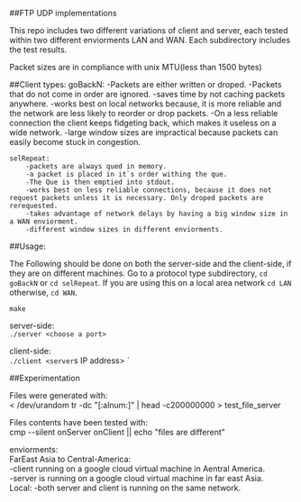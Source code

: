 
##FTP UDP implementations

This repo includes two different variations of client and server, each tested within two different enviorments LAN and WAN.
Each subdirectory includes the test results.

Packet sizes are in compliance with unix MTU(less than 1500 bytes)



##Client types:
	goBackN:
		-Packets are either written or droped.
		-Packets that do not come in order are ignored.
		-saves time by not caching packets anywhere.
		-works best on local networks because, it is more reliable and the network are less likely to reorder or drop packets.
		-On a less reliable connection the client keeps fidgeting back, which makes it useless on a wide network.
		-large window sizes are impractical because packets can easily become stuck in congestion.

	selRepeat:
		-packets are always qued in memory.
		-a packet is placed in it`s order withing the que.
		-The Que is then emptied into stdout.
		-works best on less reliable connections, because it does not request packets unless it is necessary. Only droped packets are rerequested.
		-takes advantage of network delays by having a big window size in a WAN enviorment.
		-different window sizes in different enviorments.
 
##Usage:

The Following should be done on both the server-side and the client-side, if they are on different machines.
Go to a protocol type subdirectory, `cd goBackN` or `cd selRepeat`. If you are using this on a local area network `cd LAN` otherwise, `cd WAN`.  
  
`make`  
  
server-side:  
`./server <choose a port>`  
  
client-side:  
`./client <server`s IP address> <port> <filename>`  
  
##Experimentation
  
Files were generated with:  
	< /dev/urandom tr -dc "[:alnum:]" | head -c200000000 > test_file_server  
  
Files contents have been tested with:  
	cmp --silent onServer onClient || echo "files are different"  
  
enviorments:  
	FarEast Asia to Central-America:  
		-client running on a google cloud virtual machine in Aentral America.  
		-server is running on a google cloud virtual machine in far east Asia.  
	Local:
		-both server and client is running on the same network.  